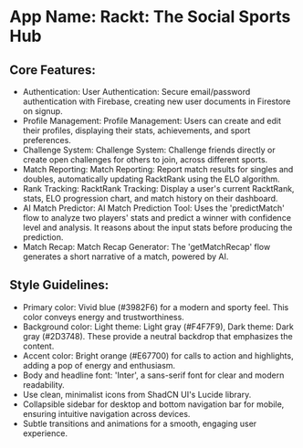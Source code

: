 # **App Name**: Rackt: The Social Sports Hub

## Core Features:

- Authentication: User Authentication: Secure email/password authentication with Firebase, creating new user documents in Firestore on signup.
- Profile Management: Profile Management: Users can create and edit their profiles, displaying their stats, achievements, and sport preferences.
- Challenge System: Challenge System: Challenge friends directly or create open challenges for others to join, across different sports.
- Match Reporting: Match Reporting: Report match results for singles and doubles, automatically updating RacktRank using the ELO algorithm.
- Rank Tracking: RacktRank Tracking: Display a user's current RacktRank, stats, ELO progression chart, and match history on their dashboard.
- AI Match Predictor: AI Match Prediction Tool: Uses the 'predictMatch' flow to analyze two players' stats and predict a winner with confidence level and analysis. It reasons about the input stats before producing the prediction.
- Match Recap: Match Recap Generator: The 'getMatchRecap' flow generates a short narrative of a match, powered by AI.

## Style Guidelines:

- Primary color: Vivid blue (#3982F6) for a modern and sporty feel. This color conveys energy and trustworthiness.
- Background color: Light theme: Light gray (#F4F7F9), Dark theme: Dark gray (#2D3748).  These provide a neutral backdrop that emphasizes the content.
- Accent color: Bright orange (#E67700) for calls to action and highlights, adding a pop of energy and enthusiasm.
- Body and headline font: 'Inter', a sans-serif font for clear and modern readability.
- Use clean, minimalist icons from ShadCN UI's Lucide library.
- Collapsible sidebar for desktop and bottom navigation bar for mobile, ensuring intuitive navigation across devices.
- Subtle transitions and animations for a smooth, engaging user experience.